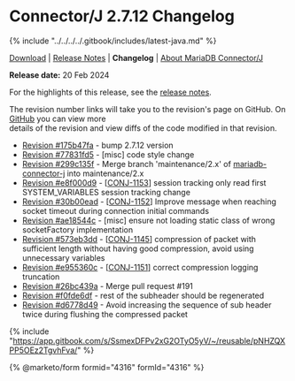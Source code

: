# Connector/J 2.7.12 Changelog

{% include "../../../../.gitbook/includes/latest-java.md" %}

[Download](https://mariadb.com/downloads/#connectors) | [Release Notes](../../2.7/2.7.12.md) | **Changelog** | [About MariaDB Connector/J](https://app.gitbook.com/s/CjGYMsT2MVP4nd3IyW2L/mariadb-connector-j/about-mariadb-connector-j)&#x20;

**Release date:** 20 Feb 2024

For the highlights of this release, see the [release notes](../../2.7/2.7.12.md).

The revision number links will take you to the revision's page on GitHub. On [GitHub](https://github.com/MariaDB/mariadb-connector-j) you can view more\
details of the revision and view diffs of the code modified in that revision.

* [Revision #175b47fa](https://github.com/mariadb-corporation/mariadb-connector-j/commit/175b47fa) - bump 2.7.12 version
* [Revision #77831fd5](https://github.com/mariadb-corporation/mariadb-connector-j/commit/77831fd5) - \[misc] code style change
* [Revision #299c135f](https://github.com/mariadb-corporation/mariadb-connector-j/commit/299c135f) - Merge branch 'maintenance/2.x' of [mariadb-connector-j](https://github.com/mariadb-corporation/mariadb-connector-j) into maintenance/2.x
* [Revision #e8f000d9](https://github.com/mariadb-corporation/mariadb-connector-j/commit/e8f000d9) - \[[CONJ-1153](https://jira.mariadb.org/browse/CONJ-1153)] session tracking only read first SYSTEM\_VARIABLES session tracking change
* [Revision #30b00ead](https://github.com/mariadb-corporation/mariadb-connector-j/commit/30b00ead) - \[[CONJ-1152](https://jira.mariadb.org/browse/CONJ-1152)] Improve message when reaching socket timeout during connection initial commands
* [Revision #ae18544c](https://github.com/mariadb-corporation/mariadb-connector-j/commit/ae18544c) - \[misc] ensure not loading static class of wrong socketFactory implementation
* [Revision #573eb3dd](https://github.com/mariadb-corporation/mariadb-connector-j/commit/573eb3dd) - \[[CONJ-1145](https://jira.mariadb.org/browse/CONJ-1145)] compression of packet with sufficient length without having good compression, avoid using unnecessary variables
* [Revision #e955360c](https://github.com/mariadb-corporation/mariadb-connector-j/commit/e955360c) - \[[CONJ-1151](https://jira.mariadb.org/browse/CONJ-1151)] correct compression logging truncation
* [Revision #26bc439a](https://github.com/mariadb-corporation/mariadb-connector-j/commit/26bc439a) - Merge pull request #191
* [Revision #f0fde6df](https://github.com/mariadb-corporation/mariadb-connector-j/commit/f0fde6df) - rest of the subheader should be regenerated
* [Revision #d6778d49](https://github.com/mariadb-corporation/mariadb-connector-j/commit/d6778d49) - Avoid increasing the sequence of sub header twice during flushing the compressed packet

{% include "https://app.gitbook.com/s/SsmexDFPv2xG2OTyO5yV/~/reusable/pNHZQXPP5OEz2TgvhFva/" %}

{% @marketo/form formid="4316" formId="4316" %}
